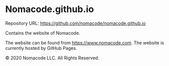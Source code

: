 # Nomacode.github.io
Repository URL: https://github.com/nomacode/nomacode.github.io

Contains the website of Nomacode.

The website can be found from https://www.nomacode.com. The website is currently hosted by GitHub Pages.

© 2020 Nomacode LLC. All Rights Reserved.
